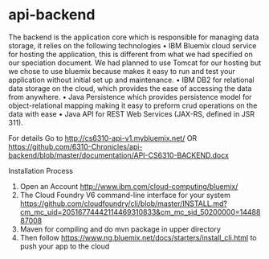 # api-backend

The backend is the application core which is responsible for managing data storage, it relies on the following technologies
•	IBM Bluemix cloud service for hosting the application, this is different from what we had specified on our speciation document.  We had planned to use Tomcat for our hosting but we chose to use bluemix because makes it easy to run and test your application without initial set up and maintenance.
•	IBM DB2 for relational data storage on the cloud, which provides the ease of accessing the data from anywhere.
•	Java Persistence which provides persistence model for object-relational mapping making it easy to preform crud operations on the data with ease
•	Java API for REST Web Services (JAX-RS, defined in JSR 311).

For details
Go to http://cs6310-api-v1.mybluemix.net/
 OR
https://github.com/6310-Chronicles/api-backend/blob/master/documentation/API-CS6310-BACKEND.docx


Installation Process
1. Open an Account http://www.ibm.com/cloud-computing/bluemix/
2. The Cloud Foundry V6 command-line interface for your system https://github.com/cloudfoundry/cli/blob/master/INSTALL.md?cm_mc_uid=20516774442114469310833&cm_mc_sid_50200000=1448887008
3. Maven for compiling and do mvn package in upper directory
4. Then follow https://www.ng.bluemix.net/docs/starters/install_cli.html to push your app to the cloud
